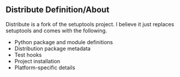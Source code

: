## Distribute Definition/About
Distribute is a fork of the setuptools project. I believe it just replaces
setuptools and comes with the following.

- Python package and module definitions
- Distribution package metadata
- Test hooks
- Project installation
- Platform-specific details
